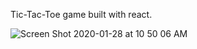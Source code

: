 Tic-Tac-Toe game built with react.


![Screen Shot 2020-01-28 at 10 50 06 AM](https://user-images.githubusercontent.com/12769416/73285669-fbf44180-41bb-11ea-8492-91c34242ece5.png)

